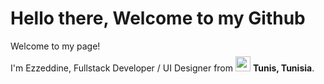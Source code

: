 <h1>Hello there, Welcome to my Github</h1>

<p>Welcome to my page! </br> I'm Ezzeddine, Fullstack Developer / UI Designer from <img src="https://cdn-icons-png.flaticon.com/512/4060/4060470.png" width="24" style="margin-top:8px"/> <b>Tunis, Tunisia</b>. </p>


